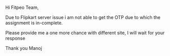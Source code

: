 Hi Fitpeo Team,

Due to Flipkart server issue i am not able to get the OTP due to which the assignment is in-complete.

Please provide me a one more chance with different site, I will wait for your response

Thank you
Manoj
